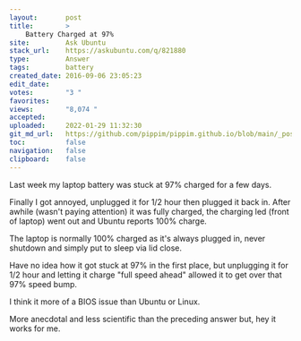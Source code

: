 ```yaml
---
layout:       post
title:        >
    Battery Charged at 97%
site:         Ask Ubuntu
stack_url:    https://askubuntu.com/q/821880
type:         Answer
tags:         battery
created_date: 2016-09-06 23:05:23
edit_date:    
votes:        "3 "
favorites:    
views:        "8,074 "
accepted:     
uploaded:     2022-01-29 11:32:30
git_md_url:   https://github.com/pippim/pippim.github.io/blob/main/_posts/2016/2016-09-06-Battery-Charged-at-97^.md
toc:          false
navigation:   false
clipboard:    false
---
```


Last week my laptop battery was stuck at 97% charged for a few days.

Finally I got annoyed, unplugged it for 1/2 hour then plugged it back in. After awhile (wasn't paying attention) it was fully charged, the charging led (front of laptop) went out and Ubuntu reports 100% charge.

The laptop is normally 100% charged as it's always plugged in, never shutdown and simply put to sleep via lid close.

Have no idea how it got stuck at 97% in the first place, but unplugging it for 1/2 hour and letting it charge "full speed ahead" allowed it to get over that 97% speed bump.

I think it more of a BIOS issue than Ubuntu or Linux.

More anecdotal and less scientific than the preceding answer but, hey it works for me.
